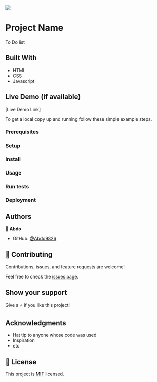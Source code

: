 ![](https://img.shields.io/badge/Microverse-blueviolet)

# Project Name

To Do list

## Built With

- HTML
- CSS
- Javascript

## Live Demo (if available)

[Live Demo Link]



To get a local copy up and running follow these simple example steps.

### Prerequisites

### Setup

### Install

### Usage

### Run tests

### Deployment



## Authors

👤 **Abdo**

- GitHub: [@Abdo9826](https://github.com/Abdo9826)


## 🤝 Contributing

Contributions, issues, and feature requests are welcome!

Feel free to check the [issues page](../../issues/).

## Show your support

Give a ⭐️ if you like this project!

## Acknowledgments

- Hat tip to anyone whose code was used
- Inspiration
- etc

## 📝 License

This project is [MIT](./MIT.md) licensed.